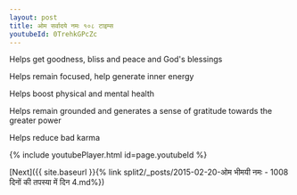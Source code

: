```yaml
---
layout: post
title: ओम सर्वादये नमः १०८ टाइम्स
youtubeId: 0TrehkGPcZc
---
```

 
 
Helps get goodness, bliss and peace and God's blessings
 
Helps remain focused, help generate inner energy 
 
Helps boost physical and mental health 
 
Helps remain grounded and generates a sense of gratitude towards the greater power 
 
Helps reduce bad karma
 
 
 
 


{% include youtubePlayer.html id=page.youtubeId %}
 
[Next]({{ site.baseurl }}{% link  split2/_posts/2015-02-20-ओम भीमयी नमः - 1008 दिनों की तपस्या में दिन 4.md%})
 
